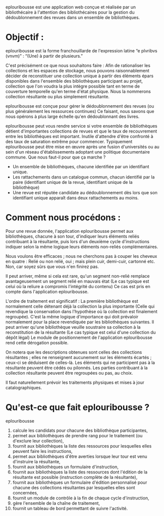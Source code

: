 eplouribousse est une application web conçue et réalisée par un bibliothécaire à l'attention des bibliothécaires pour la gestion du dédoublonnement des revues dans un ensemble de bibliothèques.

# Objectif :

eplouribousse est la forme franchouillarde de l'expression latine “e plvribvs (vnvm)” : “(Une) à partir de plusieurs.”

C'est précisément ce que nous souhaitons faire : Afin de rationaliser les collections et les espaces de stockage, nous pouvons raisonnablement décider de reconstituer une collection unique à partir des éléments épars disponibles dans l'ensemble des bibliothèques participant au projet, collection que l'on voudra la plus intègre possible tant en terme de couverture temporelle qu'en terme d'état physique. Nous la nommerons collection résultante ou plus simplement résultante.

eplouribousse est conçue pour gérer le dédoublonnement des revues (ou plus généralement les ressources continues) Ce faisant, nous savons que nous opérons à plus large échelle qu'en dédoublonnant des livres.

eplouribousse peut vous rendre service si votre ensemble de bibliothèques détient d'importantes collections de revues et que le taux de recouvrement entre les bibliothèques est important. Inutile d'attendre d'être confronté à des taux de saturation extrême pour commencer. Typiquement eplouribousse peut être mise en œuvre après une fusion d'universités ou au sein d'un réseau d'établissements adoptant une politique documentaire commune.
Que nous faut-il pour que ça marche ?

  - Un ensemble de bibliothèques, chacune identifiée par un identifiant unique.
  - Les rattachements dans un catalogue commun, chacun identifié par la paire (identifiant unique de la revue, identifiant unique de la bibliothèque)
  - Une revue est réputée candidate au dédoublonnement dès lors que son identifiant unique apparaît dans deux rattachements au moins.


# Comment nous procédons :

Pour une revue donnée, l'application eplouribousse permet aux bibliothèques, chacune à son tour, d'indiquer leurs éléments reliés contribuant à la résultante, puis lors d'un deuxième cycle d'instructions indiquer selon la même logique leurs éléments non-reliés complémentaires.

Nous voulons être efficaces ; nous ne cherchons pas à couper les cheveux en quatre : Relié ou non relié, oui ; mais plein cuir, demi-cuir, cartonné etc. Non, car soyez sûrs que vous n'en finirez pas.

Il peut arriver, même si cela est rare, qu'un segment non-relié remplace avantageusement un segment relié en mauvais état (Le cas typique est celui où la reliure a compromis l'intégrité du contenu) Ce cas est pris en compte dans l'application eplouribousse.

L'ordre de traitement est significatif : La première bibliothèque est normalement celle détenant déjà la collection la plus importante (Celle qui revendique la conservation dans l'hypothèse où la collection est finalement regroupée). C'est la même logique d'importance qui doit prévaloir normalement pour la place revendiquée par les bibliothèques suivantes. Il peut arriver qu'une bibliothèque veuille soustraire sa collection à la reconstitution de la résultante (Le cas typique est celui d'une collection du dépôt légal) Le module de positionnement de l'application eplouribousse rend cette dérogation possible.

On notera que les descriptions obtenues sont celles des collections résultantes ; elles ne renseignent aucunement sur les éléments écartés ; ceux-ci se déduisent de celles-là. Les éléments qui ne participent pas à la résultante peuvent être cédés ou pilonnés. Les parties contribuant à la collection résultante peuvent être regroupées ou pas, au choix.

Il faut naturellement prévoir les traitements physiques et mises à jour catalographiques.


# Qu'est-ce que fait eplouribousse ?

eplouribousse

1. calcule les candidats pour chacune des bibliothèque participantes,
2. permet aux bibliothèques de prendre rang pour le traitement (ou d'exclure leur collection),
3. fournit aux bibliothèques la liste des ressources pour lesquelles elles peuvent faire les instructions,
4. permet aux bibliothèques d'être averties lorsque leur tour est venu d'instruire la résultante,
5. fournit aux bibliothèques un formulaire d'instruction,
6. fournit aux bibliothèques la liste des ressources dont l'édition de la résultante est possible (instruction complète de la résultante),
7. fournit aux bibliothèques un formulaire d'édition personnalisé pour chacune des collections résultantes par lesquelles elles sont concernées,
8. fournit un module de contrôle à la fin de chaque cycle d'instruction,
9. gère l'ensemble de la chaîne de traitement,
10. fournit un tableau de bord permettant de suivre l'activité.
